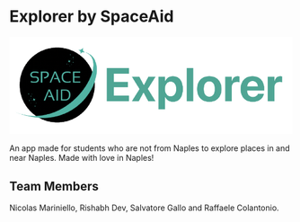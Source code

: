 # Explorer by SpaceAid
![](Assests/ExplorerIcon.png)

An app made for students who are not from Naples to explore places in and near Naples.
Made with love in Naples!

## Team Members
Nicolas Mariniello, Rishabh Dev, Salvatore Gallo and Raffaele Colantonio.
